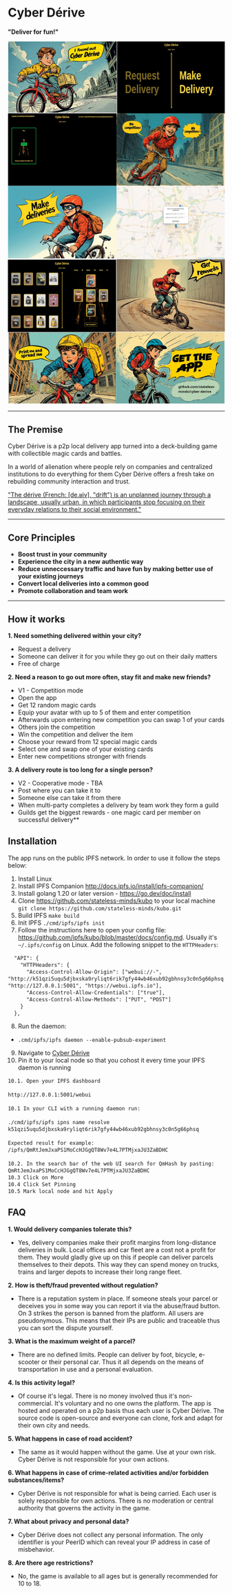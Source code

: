 # Cyber Dérive

**"Deliver for fun!"**

![Logo](./web/assets/flyer.jpeg)

---

## The Premise

Cyber Dérive is a p2p local delivery app turned into a deck-building game with collectible magic cards and battles.

In a world of alienation where people rely on companies and centralized institutions to do everything for them Cyber Dérive offers a fresh take on rebuilding community interaction and trust. 

<a href="https://en.wikipedia.org/wiki/D%C3%A9rive">"The dérive (French: [de.ʁiv], "drift") is an unplanned journey through a landscape, usually urban, in which participants stop focusing on their everyday relations to their social environment."</a>

---

## Core Principles

- **Boost trust in your community**
- **Experience the city in a new authentic way**
- **Reduce unneccessary traffic and have fun by making better use of your existing journeys**
- **Convert local deliveries into a common good**
- **Promote collaboration and team work**

---

## How it works

**1. Need something delivered within your city?** 
- Request a delivery
- Someone can deliver it for you while they go out on their daily matters 
- Free of charge

**2. Need a reason to go out more often, stay fit and make new friends?**
- V1 - Competition mode
- Open the app
- Get 12 random magic cards
- Equip your avatar with up to 5 of them and enter competition
- Afterwards upon entering new competition you can swap 1 of your cards
- Others join the competition
- Win the competition and deliver the item
- Choose your reward from 12 special magic cards
- Select one and swap one of your existing cards
- Enter new competitions stronger with friends

**3. A delivery route is too long for a single person?**
- V2 - Cooperative mode - TBA
- Post where you can take it to
- Someone else can take it from there
- When multi-party completes a delivery by team work they form a guild
- Guilds get the biggest rewards - one magic card per member on successful delivery**


## Installation

The app runs on the public IPFS network. In order to use it follow the steps below:

1. Install Linux
2. Install IPFS Companion http://docs.ipfs.io/install/ipfs-companion/
3. Install golang 1.20 or later version - https://go.dev/doc/install
4.  Clone https://github.com/stateless-minds/kubo to your local machine
`git clone https://github.com/stateless-minds/kubo.git`
5. Build IPFS
`make build`
6. Init IPFS
`./cmd/ipfs/ipfs init`
7.  Follow the instructions here to open your config file: https://github.com/ipfs/kubo/blob/master/docs/config.md. Usually it's `~/.ipfs/config` on Linux. Add the following snippet to the `HTTPHeaders`:
```
  "API": {
    "HTTPHeaders": {
      "Access-Control-Allow-Origin": ["webui://-", "http://k51qzi5uqu5djbxska9ryliqt6rik7gfy44wb46xub92gbhnsy3c0n5g66phsq.ipns.localhost:8080", "http://127.0.0.1:5001", "https://webui.ipfs.io"],
      "Access-Control-Allow-Credentials": ["true"],
      "Access-Control-Allow-Methods": ["PUT", "POST"]
    }
  },
 ```
8. Run the daemon:
+ `.cmd/ipfs/ipfs daemon --enable-pubsub-experiment`

9.  Navigate to <a href="https://ipfs.io/ipns/k51qzi5uqu5djbxska9ryliqt6rik7gfy44wb46xub92gbhnsy3c0n5g66phsq">Cyber Dérive</a>
10.  Pin it to your local node so that you cohost it every time your IPFS daemon is running
```
10.1. Open your IPFS dashboard

http://127.0.0.1:5001/webui

10.1 In your CLI with a running daemon run:

./cmd/ipfs/ipfs ipns name resolve k51qzi5uqu5djbxska9ryliqt6rik7gfy44wb46xub92gbhnsy3c0n5g66phsq

Expected result for example:
/ipfs/QmRtJemJxaPS1MoCcHJGgQT8Wv7e4L7PTMjxaJU3ZaBDHC

10.2. In the search bar of the web UI search for QmHash by pasting: QmRtJemJxaPS1MoCcHJGgQT8Wv7e4L7PTMjxaJU3ZaBDHC
10.3 Click on More
10.4 Click Set Pinning
10.5 Mark local node and hit Apply
```

## FAQ

**1. Would delivery companies tolerate this?**
 - Yes, delivery companies make their profit margins from long-distance deliveries in bulk. Local offices and car fleet are a cost not a profit for them. They would gladly give up on this if people can deliver parcels themselves to their depots. This way they can spend money on trucks, trains and larger depots to increase their long range fleet.

**2. How is theft/fraud prevented without regulation?**
 - There is a reputation system in place. If someone steals your parcel or deceives you in some way you can report it via the abuse/fraud button. On 3 strikes the person is banned from the platform. All users are pseudonymous. This means that their IPs are public and traceable thus you can sort the dispute yourself.

**3. What is the maximum weight of a parcel?** 
- There are no defined limits. People can deliver by foot, bicycle, e-scooter or their personal car. Thus it all depends on the means of transportation in use and a personal evaluation.

**4. Is this activity legal?**
- Of course it's legal. There is no money involved thus it's non-commercial. It's voluntary and no one owns the platform. The app is hosted and operated on a p2p basis thus each user is Cyber Dérive. The source code is open-source and everyone can clone, fork and adapt for their own city and needs.

**5. What happens in case of road accident?**
- The same as it would happen without the game. Use at your own risk. Cyber Dérive is not responsible for your own actions.

**6. What happens in case of crime-related activities and/or forbidden substances/items?**
- Cyber Dérive is not responsible for what is being carried. Each user is solely responsible for own actions. There is no moderation or central authority that governs the activity in the game.

**7. What about privacy and personal data?**
- Cyber Dérive does not collect any personal information. The only identifier is your PeerID which can reveal your IP address in case of misbehavior.

**8. Are there age restrictions?**
- No, the game is available to all ages but is generally recommended for 10 to 18.